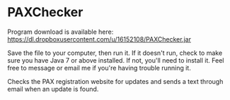 PAXChecker
==========

Program download is available here: https://dl.dropboxusercontent.com/u/16152108/PAXChecker.jar

Save the file to your computer, then run it. If it doesn't run, check to make sure you have Java 7 or above installed. If not, you'll need to install it. Feel free to message or email me if you're having trouble running it.

Checks the PAX registration website for updates and sends a text through email when an update is found.
